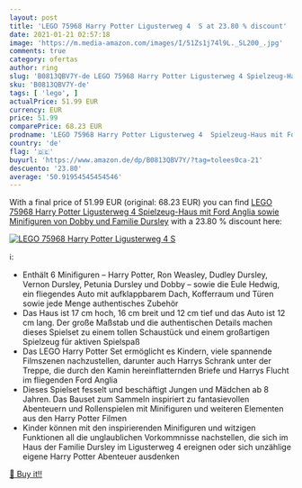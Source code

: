 ```yaml
---
layout: post
title: 'LEGO 75968 Harry Potter Ligusterweg 4  S at 23.80 % discount'
date: 2021-01-21 02:57:18
image: 'https://m.media-amazon.com/images/I/51Zs1j74l9L._SL200_.jpg'
comments: true
category: ofertas
author: ring
slug: 'B0813QBV7Y-de LEGO 75968 Harry Potter Ligusterweg 4 Spielzeug-Haus mit...'
sku: 'B0813QBV7Y-de'
tags: [ 'lego', ]
actualPrice: 51.99 EUR
currency: EUR
price: 51.99
comparePrice: 68.23 EUR
prodname: 'LEGO 75968 Harry Potter Ligusterweg 4  Spielzeug-Haus mit Ford Anglia sowie Minifiguren von Dobby und Familie Dursley'
country: 'de'
flag: '🇩🇪'
buyurl: 'https://www.amazon.de/dp/B0813QBV7Y/?tag=tolees0ca-21'
descuento: '23.80'
average: '50.91954545454546'
---
```


With a final price of 51.99 EUR (original: 68.23 EUR) you can find [LEGO 75968 Harry Potter Ligusterweg 4  Spielzeug-Haus mit Ford Anglia sowie Minifiguren von Dobby und Familie Dursley](https://www.amazon.de/dp/B0813QBV7Y/?tag=tolees0ca-21) with a  23.80 % discount here:

[![LEGO 75968 Harry Potter Ligusterweg 4  S](https://m.media-amazon.com/images/I/51Zs1j74l9L._SL200_.jpg)](https://www.amazon.de/dp/B0813QBV7Y/?tag=tolees0ca-21)

ℹ️:

- Enthält 6 Minifiguren – Harry Potter, Ron Weasley, Dudley Dursley, Vernon Dursley, Petunia Dursley und Dobby – sowie die Eule Hedwig, ein fliegendes Auto mit aufklappbarem Dach, Kofferraum und Türen sowie jede Menge authentisches Zubehör
- Das Haus ist 17 cm hoch, 16 cm breit und 12 cm tief und das Auto ist 12 cm lang. Der große Maßstab und die authentischen Details machen dieses Spielset zu einem tollen Schaustück und einem großartigen Spielzeug für aktiven Spielspaß
- Das LEGO Harry Potter Set ermöglicht es Kindern, viele spannende Filmszenen nachzustellen, darunter auch Harrys Schrank unter der Treppe, die durch den Kamin hereinflatternden Briefe und Harrys Flucht im fliegenden Ford Anglia
- Dieses Spielset fesselt und beschäftigt Jungen und Mädchen ab 8 Jahren. Das Bauset zum Sammeln inspiriert zu fantasievollen Abenteuern und Rollenspielen mit Minifiguren und weiteren Elementen aus den Harry Potter Filmen
- Kinder können mit den inspirierenden Minifiguren und witzigen Funktionen all die unglaublichen Vorkommnisse nachstellen, die sich im Haus der Familie Dursley im Ligusterweg 4 ereignen oder sich unzählige eigene Harry Potter Abenteuer ausdenken

[🛒 Buy it!!](https://www.amazon.de/dp/B0813QBV7Y/?tag=tolees0ca-21)
